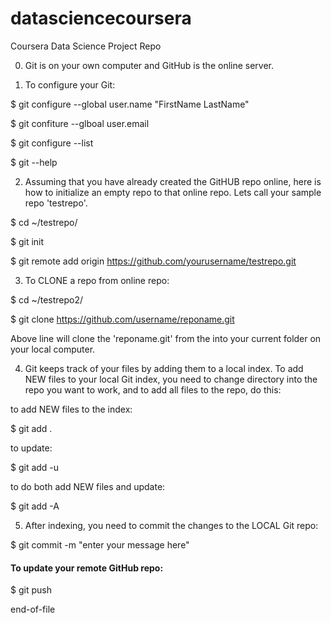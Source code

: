 datasciencecoursera
===================

Coursera Data Science Project Repo

0. Git is on your own computer and GitHub is the online server.

1. To configure your Git:

$ git configure --global user.name "FirstName LastName"

$ git confiture --glboal user.email <youremail>

$ git configure --list

$ git --help


2. Assuming that you have already created the GitHUB repo online, here is how
to initialize an empty repo to that online repo.  Lets call your sample repo 'testrepo'.

$ cd ~/testrepo/

$ git init

$ git remote add origin https://github.com/yourusername/testrepo.git


3. To CLONE a repo from online repo:

$ cd ~/testrepo2/

$ git clone https://github.com/username/reponame.git

Above line will clone the 'reponame.git' from the <username> into your
current folder on your local computer.



4. Git keeps track of your files by adding them to a local index.
To add NEW files to your local Git index, you need to change directory into the
repo you want to work, and to add all files to the repo, do this:

to add NEW files to the index:

$ git add .

to update:

$ git add -u

to do both add NEW files and update:

$ git add -A



5. After indexing, you need to commit the changes to the LOCAL Git repo:

$ git commit -m "enter your message here"


#### To update your remote GitHub repo:

$ git push



end-of-file
